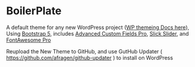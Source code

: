 # BoilerPlate
A default theme for any new WordPress project (<a href="https://developer.wordpress.org/themes/getting-started/" target="_blank">WP themeing Docs here</a>), Using <a href="https://getbootstrap.com/docs/5.0/getting-started/introduction/" target="_blank">Bootstrap 5</a>, includes <a href="https://www.advancedcustomfields.com/resources/" target="_blank">Advanced Custom Fields Pro</a>, <a href="https://kenwheeler.github.io/slick/" target="_blank">Slick Slider</a>, and <a href="https://fontawesome.com/icons?d=gallery" target="_blank">FontAwesome Pro</a>

Reupload the New Theme to GitHub, and use GutHub Updater ( https://github.com/afragen/github-updater ) to install on WordPress

